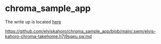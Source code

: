 # chroma_sample_app

The write up is located [here](./.swm/elvis-kahoro-chroma-takehome.h7j9sqeu.sw.md)

https://github.com/elviskahoro/chroma_sample_app/blob/main/.swm/elvis-kahoro-chroma-takehome.h7j9sqeu.sw.md

